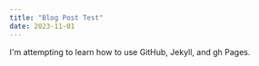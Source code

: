```yaml
---
title: "Blog Post Test"
date: 2023-11-01
---
```


I'm attempting to learn how to use GitHub, Jekyll, and gh Pages.
